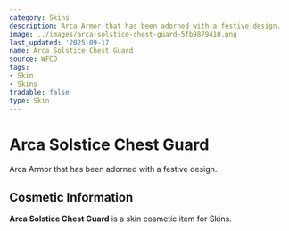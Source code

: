 ```yaml
---
category: Skins
description: Arca Armor that has been adorned with a festive design.
image: ../images/arca-solstice-chest-guard-5fb9879410.png
last_updated: '2025-09-17'
name: Arca Solstice Chest Guard
source: WFCD
tags:
- Skin
- Skins
tradable: false
type: Skin
---
```


# Arca Solstice Chest Guard

Arca Armor that has been adorned with a festive design.

## Cosmetic Information

**Arca Solstice Chest Guard** is a skin cosmetic item for Skins.


